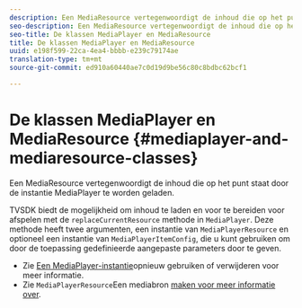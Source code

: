 ```yaml
---
description: Een MediaResource vertegenwoordigt de inhoud die op het punt staat door de instantie MediaPlayer te worden geladen.
seo-description: Een MediaResource vertegenwoordigt de inhoud die op het punt staat door de instantie MediaPlayer te worden geladen.
seo-title: De klassen MediaPlayer en MediaResource
title: De klassen MediaPlayer en MediaResource
uuid: e198f599-22ca-4ea4-bbbb-e239c79174ae
translation-type: tm+mt
source-git-commit: ed910a60440ae7c0d19d9be56c80c8bdbc62bcf1

---
```



# De klassen MediaPlayer en MediaResource {#mediaplayer-and-mediaresource-classes}

Een MediaResource vertegenwoordigt de inhoud die op het punt staat door de instantie MediaPlayer te worden geladen.

<!--<a id="section_431AB7221E0249BF949EC72EEB9B428A"></a>-->

TVSDK biedt de mogelijkheid om inhoud te laden en voor te bereiden voor afspelen met de `replaceCurrentResource` methode in `MediaPlayer`. Deze methode heeft twee argumenten, een instantie van `MediaPlayerResource` en optioneel een instantie van `MediaPlayerItemConfig`, die u kunt gebruiken om door de toepassing gedefinieerde aangepaste parameters door te geven.

* Zie [Een MediaPlayer-instantie](../../../../tvsdk-3x-android-prog/android-3x-content-playback-options-android2/mediaplayerobjects-working-with/android-3x-mediaplayer-reuse-or-remove.md)opnieuw gebruiken of verwijderen voor meer informatie.
* Zie `MediaPlayerResource`Een mediabron [maken voor meer informatie over](../../../../tvsdk-3x-android-prog/android-3x-content-playback-options-android2/mediaplayer-initialize-for-video/android-3x-media-resource-create.md).